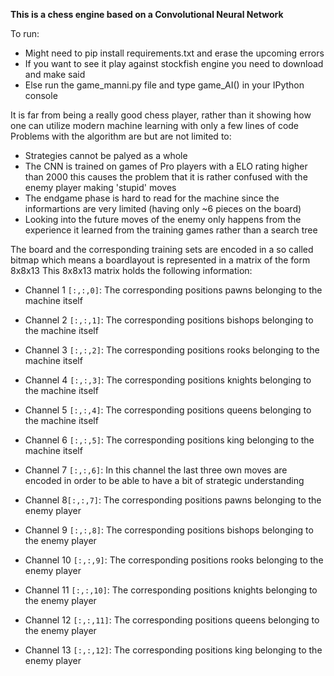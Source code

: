 **This is a chess engine based on a Convolutional Neural Network**

To run:
* Might need to pip install requirements.txt and erase the upcoming errors
* If you want to see it play against stockfish engine you need to download and make said
* Else run the game_manni.py file and type game_AI() in your IPython console

It is far from being a really good chess player, rather than it showing how one can utilize modern machine learning with only a few lines of code 
Problems with the algorithm are but are not limited to: 
*  Strategies cannot be palyed as a whole
*  The CNN is trained on games of Pro players with a ELO rating higher than 2000 this causes the problem that it is rather confused with the enemy player making 'stupid' moves
*  The endgame phase is hard to read for the machine since the informartions are very limited (having only ~6 pieces on the board)
*  Looking into the future moves of the enemy only happens from the experience it learned from the training games rather than a search tree

The board and the corresponding training sets are encoded in a so called bitmap which means a boardlayout is represented in a matrix of the form 8x8x13 
This 8x8x13 matrix holds the following information:


*  Channel 1 `[:,:,0]`: The corresponding positions pawns belonging to the machine itself 
*  Channel 2 `[:,:,1]`: The corresponding positions bishops belonging to the machine itself
*  Channel 3 `[:,:,2]`: The corresponding positions rooks belonging to the machine itself
*  Channel 4 `[:,:,3]`: The corresponding positions knights belonging to the machine itself
*  Channel 5 `[:,:,4]`: The corresponding positions queens belonging to the machine itself
*  Channel 6 `[:,:,5]`: The corresponding positions king belonging to the machine itself

*  Channel 7 `[:,:,6]`: In this channel the last three own moves are encoded in order to be able to have a bit of strategic understanding

*  Channel 8`[:,:,7]`: The corresponding positions pawns belonging to the enemy player
*  Channel 9 `[:,:,8]`: The corresponding positions bishops belonging to the enemy player
*  Channel 10 `[:,:,9]`: The corresponding positions rooks belonging to the enemy player
*  Channel 11 `[:,:,10]`: The corresponding positions knights belonging to the enemy player
*  Channel 12 `[:,:,11]`: The corresponding positions queens belonging to the enemy player
*  Channel 13 `[:,:,12]`: The corresponding positions king belonging to the enemy player
